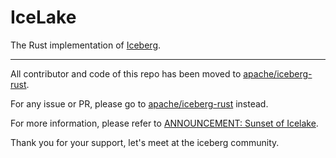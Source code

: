 # IceLake

The Rust implementation of [Iceberg](https://iceberg.apache.org/).

---

All contributor and code of this repo has been moved to [apache/iceberg-rust](https://github.com/apache/iceberg-rust/). 

For any issue or PR, please go to [apache/iceberg-rust](https://github.com/apache/iceberg-rust/) instead.

For more information, please refer to [ANNOUNCEMENT: Sunset of Icelake](https://github.com/icelake-io/icelake/issues/279).

Thank you for your support, let's meet at the iceberg community.
